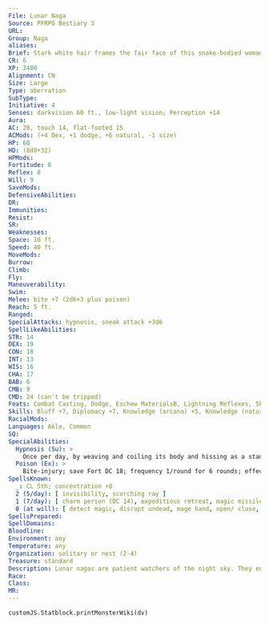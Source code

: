 ```yaml
---
File: Lunar Naga
Source: PFRPG Bestiary 3
URL: 
Group: Naga
aliases: 
Brief: Stark white hair frames the fair face of this snake-bodied woman, and its black scales sparkle hypnotically.
CR: 6
XP: 2400
Alignment: CN
Size: Large
Type: aberration
SubType: 
Initiative: 4
Senses: darkvision 60 ft., low-light vision; Perception +14
Aura: 
AC: 20, touch 14, flat-footed 15
ACMods: (+4 Dex, +1 dodge, +6 natural, -1 size)
HP: 68
HD: (8d8+32)
HPMods: 
Fortitude: 6
Reflex: 8
Will: 9
SaveMods: 
DefensiveAbilities: 
DR: 
Immunities: 
Resist: 
SR: 
Weaknesses: 
Space: 10 ft.
Speed: 40 ft.
MoveMods: 
Burrow: 
Climb: 
Fly: 
Maneuverability: 
Swim: 
Melee: bite +7 (2d6+3 plus poison)
Reach: 5 ft.
Ranged: 
SpecialAttacks: hypnosis, sneak attack +3d6
SpellLikeAbilities: 
STR: 14
DEX: 19
CON: 18
INT: 13
WIS: 16
CHA: 17
BAB: 6
CMB: 9
CMD: 24 (can't be tripped)
Feats: Combat Casting, Dodge, Eschew MaterialsB, Lightning Reflexes, Skill Focus (Stealth)
Skills: Bluff +7, Diplomacy +7, Knowledge (arcana) +5, Knowledge (nature) +9, Perception +14, Spellcraft +8, Stealth +14
RacialMods: 
Languages: Aklo, Common
SQ: 
SpecialAbilities:
  Hypnosis (Su): >
    Once per day, by weaving and coiling its body and hissing as a standard action, a lunar naga can cause its scales to shimmer and glow with moonlike radiance. All creatures within 30 feet who can see the naga must make a DC 17 Will save to avoid becoming fascinated. The lunar naga can maintain this fascination effect as long as it concentrates; fascinated creatures follow the still-glowing naga if it moves as long as it maintains the effect by concentrating. The save DC is Charisma-based.
  Poison (Ex): >
    Bite-injury; save Fort DC 18; frequency 1/round for 6 rounds; effect 1d3 Con and 1 Wis; cure 1 save.  Spells A lunar naga casts spells as a 5th-level sorcerer.
SpellsKnown:
  _: CL 5th; concentration +8
  2 (5/day): [ invisibility, scorching ray ]
  1 (7/day): [ charm person (DC 14), expeditious retreat, magic missile, ray of enfeeblement (DC 14) ]
  0 (at will): [ detect magic, disrupt undead, mage hand, open/ close, prestidigitation, ray of frost ]
SpellsPrepared: 
SpellDomains: 
Bloodline: 
Environment: any
Temperature: any
Organization: solitary or nest (2-4)
Treasure: standard
Description: Lunar nagas are patient watchers of the night sky. They enjoy cosmology and believe strongly in astrology, maintaining a handful of complex zodiacs. A few lunar nagas even bear knowledge of the unspeakable things from the dark spaces between the stars. A lunar naga stretches over 10 feet from its pale face to the tip of its tail, and weighs close to 200 pounds.  Nocturnal creatures, lunar nagas often live in ruined towers or atop mountains-any place open to the sky at night. There they peer through astrological devices, closely monitoring passing celestial markers, eager to decipher more of the universe. Those living underground make nightly trips to the open sky when they can. Cloudy nights make lunar nagas agitated, and a creature is more likely to run afoul of a lunar naga on these dark evenings.  Lunar nagas sometimes lead small cults of sky-watchers. These followers aid the nagas in recording tome upon tome of calculations of the stars and planets moving through the inky black of the night sky. In small doses tempered with water, fruit juices, and alcohol, lunar naga venom is mildly hallucinogenic. The nagas' cultist allies often take the substance as a ritualistic drug.
Race: 
Class: 
MR: 
---
```

```dataviewjs
customJS.Statblock.printMonsterWiki(dv)
```
